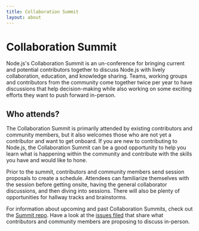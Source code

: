 ```yaml
---
title: Collaboration Summit
layout: about
---
```


# Collaboration Summit

Node.js's Collaboration Summit is an un-conference for bringing current and
potential contributors together to discuss Node.js with lively collaboration,
education, and knowledge sharing. Teams, working groups and contributors
from the community come together twice per year to have discussions that
help decision-making while also working on some exciting efforts they
want to push forward in-person.

## Who attends?

The Collaboration Summit is primarily attended by existing contributors and
community members, but it also welcomes those who are not yet a contributor
and want to get onboard. If you are new to contributing to Node.js, the
Collaboration Summit can be a good opportunity to help you learn what is
happening within the community and contribute with the skills you have
and would like to hone.

Prior to the summit, contributors and community members send session proposals to
create a schedule. Attendees can familiarize themselves with the session before
getting onsite, having the general collaborator discussions, and then diving
into sessions. There will also be plenty of opportunities for hallway tracks
and brainstorms.

For information about upcoming and past Collaboration Summits, check out the
[Summit repo](https://github.com/openjs-foundation/summit). Have a look at the
[issues filed](https://github.com/nodejs/summit/issues) that share what
contributors and community members are proposing to discuss in-person.
